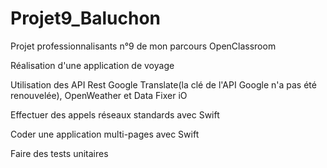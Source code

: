 # Projet9_Baluchon

Projet professionnalisants n°9 de mon parcours OpenClassroom

Réalisation d'une application de voyage 

Utilisation des API Rest Google Translate(la clé de l'API Google n'a pas été renouvelée), OpenWeather et Data Fixer iO

Effectuer des appels réseaux standards avec Swift

Coder une application multi-pages avec Swift

Faire des tests unitaires
